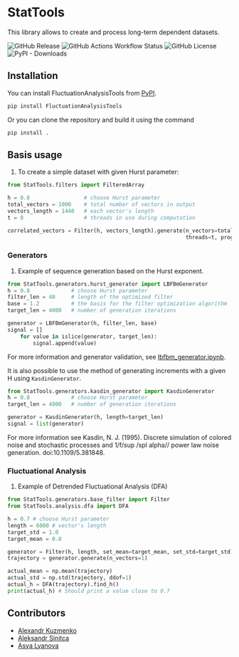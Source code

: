 # StatTools

This library allows to create and process long-term dependent datasets.

![GitHub Release](https://img.shields.io/github/v/release/Digiratory/StatTools?link=https%3A%2F%2Fpypi.org%2Fproject%2FFluctuationAnalysisTools%2F)
![GitHub Actions Workflow Status](https://img.shields.io/github/actions/workflow/status/Digiratory/StatTools/run-tests.yml?label=tests)
![GitHub License](https://img.shields.io/github/license/Digiratory/StatTools)
![PyPI - Downloads](https://img.shields.io/pypi/dm/fluctuationanalysistools?link=https%3A%2F%2Fpypi.org%2Fproject%2FFluctuationAnalysisTools%2F)

## Installation

You can install FluctuationAnalysisTools from [PyPI](https://pypi.org/project/FluctuationAnalysisTools/).

```bash
pip install FluctuationAnalysisTools
```

Or you can clone the repository and build it using the command

```bash
pip install .
```

## Basis usage

1. To create a simple dataset with given Hurst parameter:

```python
from StatTools.filters import FilteredArray

h = 0.8                 # choose Hurst parameter
total_vectors = 1000    # total number of vectors in output
vectors_length = 1440   # each vector's length
t = 8                   # threads in use during computation

correlated_vectors = Filter(h, vectors_length).generate(n_vectors=total_vectors,
                                                        threads=t, progress_bar=True)
```

### Generators

1. Example of sequence generation based on the Hurst exponent.

```python
from StatTools.generators.hurst_generator import LBFBmGenerator
h = 0.8             # choose Hurst parameter
filter_len = 40     # length of the optimized filter
base = 1.2          # the basis for the filter optimization algorithm
target_len = 4000   # number of generation iterations

generator = LBFBmGenerator(h, filter_len, base)
signal = []
    for value in islice(generator, target_len):
        signal.append(value)
```

For more information and generator validation, see [lbfbm_generator.ipynb](/research/lbfbm_generator.ipynb).

It is also possible to use the method of generating increments with a given H using `KasdinGenerator`.

```python
from StatTools.generators.kasdin_generator import KasdinGenerator
h = 0.8             # choose Hurst parameter
target_len = 4000   # number of generation iterations

generator = KasdinGenerator(h, length=target_len)
signal = list(generator)
```
For more information see Kasdin, N. J. (1995). Discrete simulation of colored noise and stochastic processes and 1/f/sup /spl alpha// power law noise generation. doi:10.1109/5.381848.

### Fluctuational Analysis

1. Example of Detrended Fluctuational Analysis (DFA)

```python
from StatTools.generators.base_filter import Filter
from StatTools.analysis.dfa import DFA

h = 0.7 # choose Hurst parameter
length = 6000 # vector's length
target_std = 1.0
target_mean = 0.0

generator = Filter(h, length, set_mean=target_mean, set_std=target_std)
trajectory = generator.generate(n_vectors=1)

actual_mean = np.mean(trajectory)
actual_std = np.std(trajectory, ddof=1)
actual_h = DFA(trajectory).find_h()
print(actual_h) # Should print a value close to 0.7
```

## Contributors

* [Alexandr Kuzmenko](https://github.com/alexandr-1k)
* [Aleksandr Sinitca](https://github.com/Sinitca-Aleksandr)
* [Asya Lyanova](https://github.com/pipipyau)
